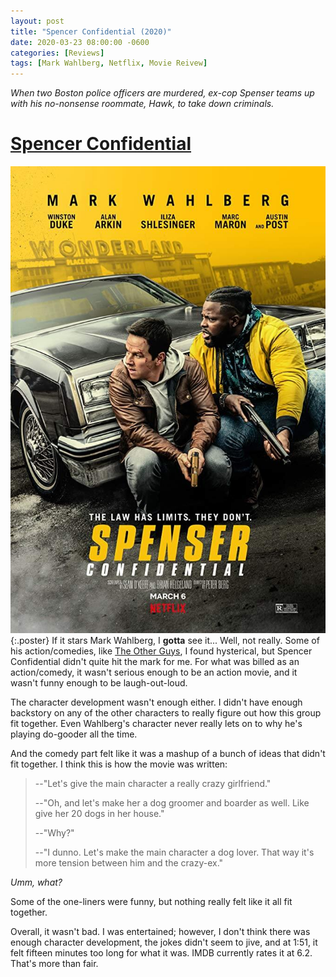 ```yaml
---
layout: post
title: "Spencer Confidential (2020)"
date: 2020-03-23 08:00:00 -0600
categories: [Reviews]
tags: [Mark Wahlberg, Netflix, Movie Reivew]
---
```


*When two Boston police officers are murdered, ex-cop Spenser teams up with his no-nonsense roommate, Hawk, to take down criminals.*

# [Spencer Confidential](https://www.imdb.com/title/tt8629748/)

![Spencer Confidential (2020)](/assets/2020/03/spencer-confidential-2020.jpg){:.poster} If it stars Mark Wahlberg, I **gotta** see it... Well, not really. Some of his action/comedies, like [The Other Guys](https://www.imdb.com/title/tt1386588/), I found hysterical, but Spencer Confidential didn't quite hit the mark for me. For what was billed as an action/comedy, it wasn't serious enough to be an action movie, and it wasn't funny enough to be laugh-out-loud.

The character development wasn't enough either. I didn't have enough backstory on any of the other characters to really figure out how this group fit together. Even Wahlberg's character never really lets on to why he's playing do-gooder all the time.

And the comedy part felt like it was a mashup of a bunch of ideas that didn't fit together. I think this is how the movie was written:

>--"Let's give the main character a really crazy girlfriend."
>
>--"Oh, and let's make her a dog groomer and boarder as well. Like give her 20 dogs in her house."
>
>--"Why?"
>
>--"I dunno. Let's make the main character a dog lover. That way it's more tension between him and the crazy-ex."

*Umm, what?*

Some of the one-liners were funny, but nothing really felt like it all fit together.

Overall, it wasn't bad. I was entertained; however, I don't think there was enough character development, the jokes didn't seem to jive, and at 1:51, it felt fifteen minutes too long for what it was. IMDB currently rates it at 6.2. That's more than fair.
